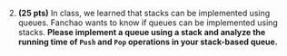 2. **(25 pts)** In class, we learned that stacks can be implemented using queues. Fanchao wants to know if queues can be implemented using stacks. **Please implement a queue using a stack and analyze the running time of `Push` and `Pop` operations in your stack-based queue.**
